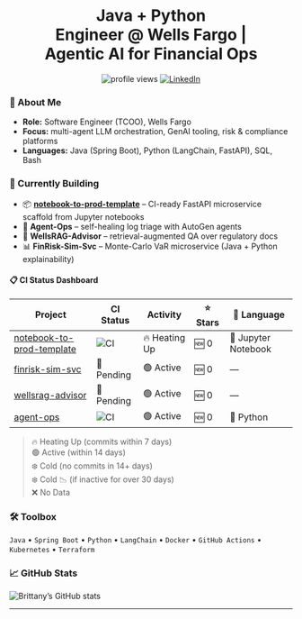 <!-- headline -->
<h1 align="center">
  Java&nbsp;+&nbsp;Python Engineer&nbsp;@&nbsp;Wells&nbsp;Fargo&nbsp;| Agentic&nbsp;AI&nbsp;for Financial&nbsp;Ops
</h1>

<p align="center">
  <!-- profile views -->
  <img src="https://komarev.com/ghpvc/?username=Br111t&style=flat-square" alt="profile views"/>

  <!-- LinkedIn badge (image = no underline) -->
  <a href="https://www.linkedin.com/in/1blb/">
    <img src="https://img.shields.io/badge/LinkedIn-Connect-0A66C2?style=flat-square&logo=linkedin&logoColor=white" alt="LinkedIn"/>
  </a>
</p>

### 👋 About&nbsp;Me
* **Role:** Software Engineer (TCOO), Wells Fargo  
* **Focus:** multi-agent LLM orchestration, GenAI tooling, risk & compliance platforms  
* **Languages:** Java (Spring Boot), Python (LangChain, FastAPI), SQL, Bash  
### 🚧 Currently Building
- 📦 **[notebook-to-prod-template](https://github.com/Br111t/notebook-to-prod-template)** – CI-ready FastAPI microservice scaffold from Jupyter notebooks 
- 🧠 **Agent-Ops** – self-healing log triage with AutoGen agents  
- 📄 **WellsRAG-Advisor** – retrieval-augmented QA over regulatory docs  
- 📊 **FinRisk-Sim-Svc** – Monte-Carlo VaR microservice (Java + Python explainability)

#### 📋 CI Status Dashboard
<!-- CI-BADGE-START -->
| Project | CI Status | Activity | ⭐ Stars | 🧠 Language |
|---------|-----------|----------|---------|-------------|
| [notebook-to-prod-template](https://github.com/Br111t/notebook-to-prod-template) | ![CI](https://github.com/Br111t/notebook-to-prod-template/actions/workflows/ci.yml/badge.svg?branch=main) | 🔥 Heating Up | 🆕 0 | 📓 Jupyter Notebook |
| [finrisk-sim-svc](https://github.com/Br111t/finrisk-sim-svc) | 🚧 Pending | 🟢 Active | 🆕 0 |  — |
| [wellsrag-advisor](https://github.com/Br111t/wellsrag-advisor) | 🚧 Pending | 🟢 Active | 🆕 0 |  — |
| [agent-ops](https://github.com/Br111t/agent-ops) | ![CI](https://github.com/Br111t/agent-ops/actions/workflows/ci.yml/badge.svg?branch=main) | 🟢 Active | 🆕 0 | 🐍 Python |
<!-- CI-BADGE-END -->

> 🔥 Heating Up (commits within 7 days)  
> 🟢 Active (within 14 days)  
> ❄️ Cold (no commits in 14+ days)  
> ❄️ Cold 📉 (if inactive for over 30 days)   
> ❌ No Data


### 🛠️ Toolbox
`Java` • `Spring Boot` • `Python` • `LangChain` • `Docker` • `GitHub Actions` • `Kubernetes` • `Terraform`

### 📈 GitHub Stats
![Brittany’s GitHub stats](https://github-readme-stats.vercel.app/api?username=Br111t&show_icons=true&hide_border=true)

---


<!--
**Br111t/Br111t** is a ✨ _special_ ✨ repository because its `README.md` (this file) appears on your GitHub profile.

Here are some ideas to get you started:

- 🔭 I’m currently working on ...
- 🌱 I’m currently learning ...
- 👯 I’m looking to collaborate on ...
- 🤔 I’m looking for help with ...
- 💬 Ask me about ...
- 📫 How to reach me: ...
- 😄 Pronouns: ...
- ⚡ Fun fact: ...
-->
